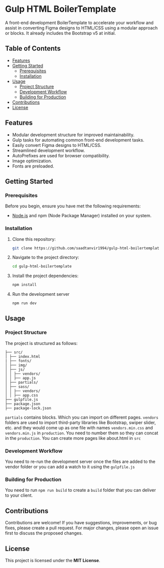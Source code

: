 # Gulp HTML BoilerTemplate

A front-end development BoilerTemplate to accelerate your workflow and assist in converting Figma designs to HTML/CSS using a modular approach or blocks. It already includes the Bootstrap v5 at initial.

## Table of Contents

- [Features](#features)
- [Getting Started](#getting-started)
  - [Prerequisites](#prerequisites)
  - [Installation](#installation)
- [Usage](#usage)
  - [Project Structure](#project-structure)
  - [Development Workflow](#development-workflow)
  - [Building for Production](#building-for-production)
- [Contributions](#contributions)
- [License](#license)

## Features

- Modular development structure for improved maintainability.
- Gulp tasks for automating common front-end development tasks.
- Easily convert Figma designs to HTML/CSS.
- Streamlined development workflow.
- AutoPrefixes are used for browser compatibility.
- Image optimization.
- Fonts are preloaded.

## Getting Started

### Prerequisites

Before you begin, ensure you have met the following requirements:

- [Node.js](https://nodejs.org/) and npm (Node Package Manager) installed on your system.

### Installation

1. Clone this repository:

   ```bash
   git clone https://github.com/saadtanvir1994/gulp-html-boilertemplate.git
   ```

2. Navigate to the project directory:
    ```bash
   cd gulp-html-boilertemplate
   ```

3. Install the project dependencies:
    ```bash
   npm install
   ```
4. Run the development server
   ```bash
   npm run dev
   ```

## Usage

### Project Structure
The project is structured as follows:
  ```
├── src/
│ ├── index.html
| ├── fonts/
│ ├── img/
│ ├── js/
│ │ ├── vendors/
│ │ ├── app.js
│ ├── partials/
│ ├── sass/
│ │ ├── vendors/
│ │ ├── app.css
├── gulpfile.js
├── package.json
├── package-lock.json
  ```
`partials` contains blocks. Which you can import on different pages.
`vendors` folders are used to import third-party libraries like Bootstrap, swiper slider, etc. and they would come up as one file with names `vendors.min.css` and `vendors.min.js` in `production`. You need to number them so they can concat in the `production`. You can create more pages like about.html in `src`
### Development Workflow
You need to re-run the development server once the files are added to the vendor folder or you can add a watch to it using the `gulpfile.js`
### Building for Production
You need to run `npm run build` to create a `build` folder that you can deliver to your client.

## Contributions
Contributions are welcome! If you have suggestions, improvements, or bug fixes, please create a pull request. For major changes, please open an issue first to discuss the proposed changes.

## License
This project is licensed under the **MIT License**.
